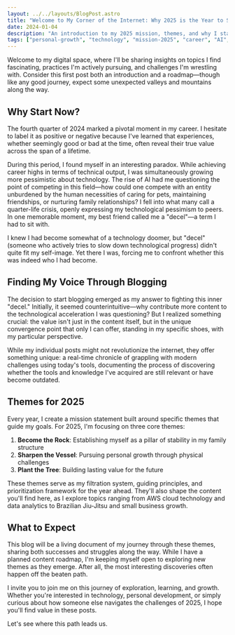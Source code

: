 ```yaml
---
layout: ../../layouts/BlogPost.astro
title: "Welcome to My Corner of the Internet: Why 2025 is the Year to Start Blogging"
date: 2024-01-04
description: "An introduction to my 2025 mission, themes, and why I started blogging in response to being called a 'decel'"
tags: ["personal-growth", "technology", "mission-2025", "career", "AI", "self-reflection"]
---
```


Welcome to my digital space, where I'll be sharing insights on topics I find fascinating, practices I'm actively pursuing, and challenges I'm wrestling with. Consider this first post both an introduction and a roadmap—though like any good journey, expect some unexpected valleys and mountains along the way.


## Why Start Now?

The fourth quarter of 2024 marked a pivotal moment in my career. I hesitate to label it as positive or negative because I've learned that experiences, whether seemingly good or bad at the time, often reveal their true value across the span of a lifetime.

During this period, I found myself in an interesting paradox. While achieving career highs in terms of technical output, I was simultaneously growing more pessimistic about technology. The rise of AI had me questioning the point of competing in this field—how could one compete with an entity unburdened by the human necessities of caring for pets, maintaining friendships, or nurturing family relationships? I fell into what many call a quarter-life crisis, openly expressing my technological pessimism to peers. In one memorable moment, my best friend called me a "decel"—a term I had to sit with.

I knew I had become somewhat of a technology doomer, but "decel" (someone who actively tries to slow down technological progress) didn't quite fit my self-image. Yet there I was, forcing me to confront whether this was indeed who I had become.

## Finding My Voice Through Blogging

The decision to start blogging emerged as my answer to fighting this inner "decel." Initially, it seemed counterintuitive—why contribute more content to the technological acceleration I was questioning? But I realized something crucial: the value isn't just in the content itself, but in the unique convergence point that only I can offer, standing in my specific shoes, with my particular perspective.

While my individual posts might not revolutionize the internet, they offer something unique: a real-time chronicle of grappling with modern challenges using today's tools, documenting the process of discovering whether the tools and knowledge I've acquired are still relevant or have become outdated.

## Themes for 2025

Every year, I create a mission statement built around specific themes that guide my goals. For 2025, I'm focusing on three core themes:

1. **Become the Rock**: Establishing myself as a pillar of stability in my family structure
2. **Sharpen the Vessel**: Pursuing personal growth through physical challenges
3. **Plant the Tree**: Building lasting value for the future

These themes serve as my filtration system, guiding principles, and prioritization framework for the year ahead. They'll also shape the content you'll find here, as I explore topics ranging from AWS cloud technology and data analytics to Brazilian Jiu-Jitsu and small business growth.

## What to Expect

This blog will be a living document of my journey through these themes, sharing both successes and struggles along the way. While I have a planned content roadmap, I'm keeping myself open to exploring new themes as they emerge. After all, the most interesting discoveries often happen off the beaten path.

I invite you to join me on this journey of exploration, learning, and growth. Whether you're interested in technology, personal development, or simply curious about how someone else navigates the challenges of 2025, I hope you'll find value in these posts.

Let's see where this path leads us.